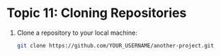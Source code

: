 
# Topic 11: Cloning Repositories

1. Clone a repository to your local machine:
   ```bash
   git clone https://github.com/YOUR_USERNAME/another-project.git
   ```
    